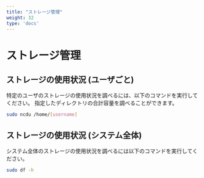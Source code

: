```yaml
---
title: "ストレージ管理"
weight: 32
type: 'docs'
---
```


# ストレージ管理

## ストレージの使用状況 (ユーザごと)

特定のユーザのストレージの使用状況を調べるには、以下のコマンドを実行してください。
指定したディレクトリの合計容量を調べることができます。

```bash
sudo ncdu /home/[username]
```

## ストレージの使用状況 (システム全体)

システム全体のストレージの使用状況を調べるには以下のコマンドを実行してください。

```bash
sudo df -h
```